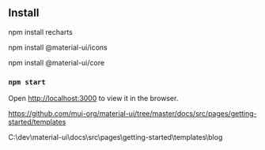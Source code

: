 ## Install

  npm install recharts
 
  npm install @material-ui/icons
  
  npm install @material-ui/core
  
  
  
### `npm start`

Open [http://localhost:3000](http://localhost:3000) to view it in the browser.

https://github.com/mui-org/material-ui/tree/master/docs/src/pages/getting-started/templates

C:\dev\material-ui\docs\src\pages\getting-started\templates\blog


